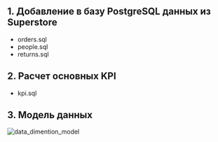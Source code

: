 ## 1. Добавление в базу PostgreSQL данных из Superstore
 - orders.sql
 - people.sql
 - returns.sql

## 2. Расчет основных KPI
 - kpi.sql

## 3. Модель данных
![data_dimention_model](https://github.com/Qehh/Data-Engineering/assets/58768263/0c40f3c6-fc2f-4a27-b6de-081938f35678)

